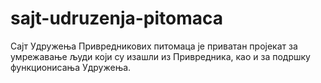 # sajt-udruzenja-pitomaca
Сајт Удружења Привредникових питомаца је приватан пројекат за умрежавање људи који су изашли из Привредника, као и за подршку функционисања Удружења.
